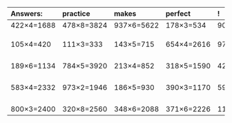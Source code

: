 | Answers: | practice | makes | perfect | ! |
| :--- | :--- | :--- | :--- | :--- |
| 422×4=1688 | 478×8=3824 | 937×6=5622 | 178×3=534 | 909×5=4545 | 
|   |   |   |   |   | 
|   |   |   |   |   | 
|   |   |   |   |   | 
| 105×4=420 | 111×3=333 | 143×5=715 | 654×4=2616 | 979×8=7832 | 
|   |   |   |   |   | 
|   |   |   |   |   | 
|   |   |   |   |   | 
|   |   |   |   |   | 
| 189×6=1134 | 784×5=3920 | 213×4=852 | 318×5=1590 | 429×8=3432 | 
|   |   |   |   |   | 
|   |   |   |   |   | 
|   |   |   |   |   | 
|   |   |   |   |   | 
| 583×4=2332 | 973×2=1946 | 186×5=930 | 390×3=1170 | 595×5=2975 | 
|   |   |   |   |   | 
|   |   |   |   |   | 
|   |   |   |   |   | 
|   |   |   |   |   | 
| 800×3=2400 | 320×8=2560 | 348×6=2088 | 371×6=2226 | 114×2=228 | 
